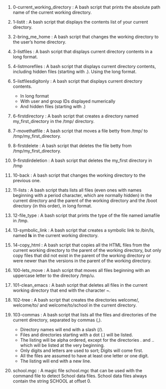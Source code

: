 1. 0-current_working_directory : A bash script that prints the absolute path name of the current working directory.

2. 1-listit : A bash script that displays the contents list of your current directory.

3. 2-bring_me_home :  A bash script that changes the working directory to the user’s home directory.

4. 3-listfiles : A bash script that displays current directory contents in a long format.

5. 4-listmorefiles : A bash script that displays current directory contents, including hidden files (starting with .). Using the long format.

6. 5-listfilesdigitonly : A bash script that displays current directory contents.
	- In long format
	- With user and group IDs displayed numerically
	- And hidden files (starting with .)

7. 6-firstdirectory : A bash script that creates a directory named my_first_directory in the /tmp/ directory.

8. 7-movethatfile : A bash script that moves a file betty from /tmp/ to /tmp/my_first_directory.

9. 8-firstdelete : A bash script that deletes the file betty from /tmp/my_first_directory.

10. 9-firstdirdeletion : A bash script that deletes the my_first directory in /tmp

11. 10-back : A bash script that changes the working directory to the previous one.

12. 11-lists : A bash script thats lists all files (even ones with names beginning with a period character, which are normally hidden) in the current directory and the parent of the working directory and the /boot directory (in this order), in long format.

13. 12-file_type : A bash script that prints the type of the file named iamafile in /tmp.

14. 13-symbolic_link : A bash script that creates a symbolic link to /bin/ls, named __ls__ in the current working directory.

15. 14-copy_html : A bash script that copies all the HTML files from the current working directory to the parent of the working directory, but only copy files that did not exist in the parent of the working directory or were newer than the versions in the parent of the working directory.

16. 100-lets_move : A bash script that moves all files beginning with an uppercase letter to the directory /tmp/u.

17. 101-clean_emacs : A bash script that deletes all files in the current working directory that end with the character ~.

18. 102-tree : A bash script that creates the directories welcome/, welcome/to/ and welcome/to/school in the current directory.

19. 103-commas : A bash script that lists all the files and directories of the current directory, separated by commas (,).
	- Directory names will end with a slash (/).
	- Files and directories starting with a dot (.) will be listed.
	- The listing will be alpha ordered, except for the directories . and .. which will be listed at the very beginning.
	- Only digits and letters are used to sort; Digits will come first.
	- All the files are assumed to have at least one letter or one digit.
	- The listing will end with a new line.

20. school.mgc : A magic file school.mgc that can be used with the command file to detect School data files. School data files always contain the string SCHOOL at offset 0.

